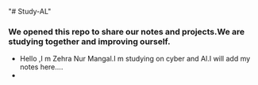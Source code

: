 "# Study-AL" 


### We opened this repo to share our notes and projects.We are studying together and improving ourself.
- Hello ,I m Zehra Nur Mangal.I m studying  on cyber and Al.I will add my notes here....
- 
